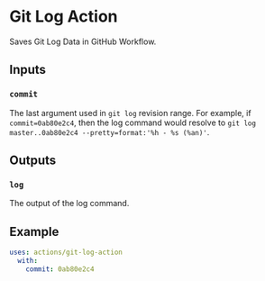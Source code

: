 # Git Log Action

Saves Git Log Data in GitHub Workflow.

## Inputs

### `commit`

The last argument used in `git log` revision range. For example, if `commit=0ab80e2c4`, then the log command would resolve to `git log master..0ab80e2c4 --pretty=format:'%h - %s (%an)'`.

## Outputs

### `log`

The output of the log command.

## Example

```yml
uses: actions/git-log-action
  with:
    commit: 0ab80e2c4
```
